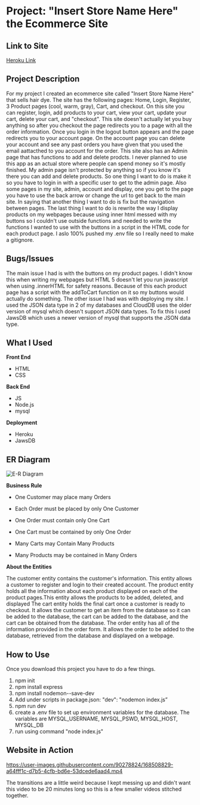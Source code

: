 # Project: "Insert Store Name Here" the Ecommerce Site 

## Link to Site 
[Heroku Link](https://hairdyestore.herokuapp.com/)

## Project Description
For my project I created an ecommerce site called "Insert Store Name Here" that sells hair dye. The site has the following pages: Home, Login, Register, 3 Product pages (cool, warm, gray), Cart, and checkout. On this site you can register, login, add products to your cart, view your cart, update your cart, delete your cart, and "checkout". This site doesn't actually let you buy anything so after you checkout the page redirects you to a page with all the order information. Once you login in the logout button appears and the page redirects you to your account page. On the account page you can delete your account and see any past orders you have given that you used the email aattacthed to you account for the order. This site also has an Admin page that has functions to add and delete prodcts. I never planned to use this app as an actual store where people can spend money so it's mostly finished. My admin page isn't protected by anything so if you know it's there you can add and delete products. So one thing I want to do is make it so you have to login in with a specific user to get to the admin page. Also some pages in my site, admin, account and display, one you get to the page you have to use the back arrow or change the url to get back to the main site. In saying that another thing I want to do is fix but the navigation between pages. The last thing I want to do is rewrite the way I display products on my webpages because using inner html messed with my buttons so I couldn't use outside functions and needed to write the functions I wanted to use with the buttons in a script in the HTML code for each product page. I aslo 100% pushed my .env file so I really need to make a gitignore.

## Bugs/Issues 
The main issue I had is with the buttons on my product pages. I didn't know this when writing my webpages but HTML 5 doesn't let you run javascript when using .innerHTML for safety reasons. Because of this each product page has a script with the addToCart function on it so my buttons would actually do something. The other issue I had was with deploying my site. I used the JSON data type in 2 of my databases and CloudDB uses the older version of mysql which doesn't support JSON data types. To fix this I used JawsDB which uses a newer version of mysql that supports the JSON data type.

## What I Used

**Front End**
* HTML
* CSS

**Back End**
* JS
* Node.js
* mysql

**Deployment**
* Heroku 
* JawsDB

## ER Diagram
![E-R Diagram](https://user-images.githubusercontent.com/90278824/168661690-8fe11c37-502d-42cf-ad94-f9d3e72543df.png)

**Business Rule**

* One Customer may place many Orders
* Each Order must be placed by only One Customer

* One Order must contain only One Cart 
* One Cart must be contained by only One Order

* Many Carts may Contain Many Products
* Many Products may be contained in Many Orders

**About the Entities**

The customer entity contains the customer's information. This entity allows a customer to register and login to their created account.
The product entity holds all the information about each product displayed on each of the product pages.This entity allows the products to be added, deleted, and displayed
The cart entity holds the final cart once a customer is ready to checkout. It allows the customer to get an item from the database so it can be added to the database, the cart can be added to the database, and the cart can be obtained from the database.
The order entity has all of the information provided in the order form. It allows the order to be added to the database, retrieved from the database and displayed on a webpage.

## How to Use

Once you download this project you have to do a few things. 
1. npm init 
2. npm install express
3. npm install nodemon--save-dev
4. Add under scripts in package.json: "dev": "nodemon index.js” 
5. npm run dev
6. create a .env file to set up environment variables for the database. The variables are MYSQL_USERNAME, MYSQL_PSWD, MYSQL_HOST, MYSQL_DB
7. run using command "node index.js"

## Website in Action
https://user-images.githubusercontent.com/90278824/168508829-a64fff1c-d7b5-4cfb-bd6e-53dcede6aad4.mp4

The transitions are a little weird because I kept messing up and didn't want this video to be 20 minutes long so this is a few smaller videos stitched together. 
